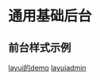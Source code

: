# 通用基础后台

## 前台样式示例

[layui的demo](http://www.layui.com/demo/table-element.html)
[layuiadmin](http://192.168.150.37:8027/layoutui/start/index.html)
